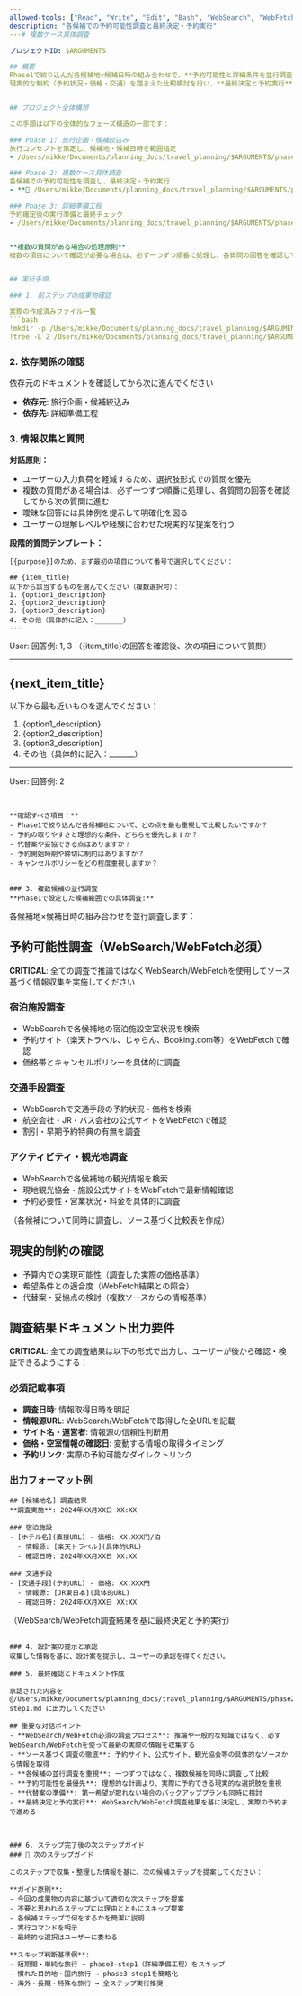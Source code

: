 ```yaml
---
allowed-tools: ["Read", "Write", "Edit", "Bash", "WebSearch", "WebFetch"]
description: "各候補での予約可能性調査と最終決定・予約実行"
---# 複数ケース具体調査

プロジェクトID: $ARGUMENTS

## 概要
Phase1で絞り込んだ各候補地×候補日時の組み合わせで、**予約可能性と詳細条件を並行調査**します。
現実的な制約（予約状況・価格・交通）を踏まえた比較検討を行い、**最終決定と予約実行**まで進めます。


## プロジェクト全体構想

この手順は以下の全体的なフェーズ構造の一部です：

### Phase 1: 旅行企画・候補絞込み
旅行コンセプトを策定し、候補地・候補日時を範囲指定
- /Users/mikke/Documents/planning_docs/travel_planning/$ARGUMENTS/phase1-step1.md # 旅行企画・候補絞込み

### Phase 2: 複数ケース具体調査
各候補での予約可能性を調査し、最終決定・予約実行
- **🎯 /Users/mikke/Documents/planning_docs/travel_planning/$ARGUMENTS/phase2-step1.md** # 複数ケース具体調査 ← **現在のステップ**

### Phase 3: 詳細準備工程
予約確定後の実行準備と最終チェック
- /Users/mikke/Documents/planning_docs/travel_planning/$ARGUMENTS/phase3-step1.md # 詳細準備工程


**複数の質問がある場合の処理原則**：
複数の項目について確認が必要な場合は、必ず一つずつ順番に処理し、各質問の回答を確認してから次の質問に進む。一度に全ての質問を提示することは避け、段階的なアプローチを取る。


## 実行手順

### 1. 前ステップの成果物確認

実際の作成済みファイル一覧
```bash
!mkdir -p /Users/mikke/Documents/planning_docs/travel_planning/$ARGUMENTS
!tree -L 2 /Users/mikke/Documents/planning_docs/travel_planning/$ARGUMENTS | ls -l /Users/mikke/Documents/planning_docs/travel_planning/$ARGUMENTS
```

### 2. 依存関係の確認

依存元のドキュメントを確認してから次に進んでください


- **依存元**: 旅行企画・候補絞込み
- **依存先**: 詳細準備工程
### 3. 情報収集と質問

**対話原則：**
- ユーザーの入力負荷を軽減するため、選択肢形式での質問を優先
- 複数の質問がある場合は、必ず一つずつ順番に処理し、各質問の回答を確認してから次の質問に進む
- 曖昧な回答には具体例を提示して明確化を図る
- ユーザーの理解レベルや経験に合わせた現実的な提案を行う

**段階的質問テンプレート：**
```
[{purpose}]のため、まず最初の項目について番号で選択してください：

## {item_title}
以下から該当するものを選んでください（複数選択可）：
1. {option1_description}
2. {option2_description}
3. {option3_description}
4. その他（具体的に記入：_______）
---
```

User: 回答例: 1, 3
（{item_title}の回答を確認後、次の項目について質問）

---

## {next_item_title}
以下から最も近いものを選んでください：
1. {option1_description}
2. {option2_description}
3. {option3_description}
4. その他（具体的に記入：_______）

---
User: 回答例: 2
```


**確認すべき項目：**
- Phase1で絞り込んだ各候補地について、どの点を最も重視して比較したいですか？
- 予約の取りやすさと理想的な条件、どちらを優先しますか？
- 代替案や妥協できる点はありますか？
- 予約開始時期や締切に制約はありますか？
- キャンセルポリシーをどの程度重視しますか？


### 3. 複数候補の並行調査
**Phase1で設定した候補範囲での具体調査:**
```
各候補地×候補日時の組み合わせを並行調査します：

## 予約可能性調査（WebSearch/WebFetch必須）
**CRITICAL**: 全ての調査で推論ではなくWebSearch/WebFetchを使用してソース基づく情報収集を実施してください

### 宿泊施設調査
- WebSearchで各候補地の宿泊施設空室状況を検索
- 予約サイト（楽天トラベル、じゃらん、Booking.com等）をWebFetchで確認
- 価格帯とキャンセルポリシーを具体的に調査

### 交通手段調査  
- WebSearchで交通手段の予約状況・価格を検索
- 航空会社・JR・バス会社の公式サイトをWebFetchで確認
- 割引・早期予約特典の有無を調査

### アクティビティ・観光地調査
- WebSearchで各候補地の観光情報を検索
- 現地観光協会・施設公式サイトをWebFetchで最新情報確認
- 予約必要性・営業状況・料金を具体的に調査

（各候補について同時に調査し、ソース基づく比較表を作成）

## 現実的制約の確認
- 予算内での実現可能性（調査した実際の価格基準）
- 希望条件との適合度（WebFetch結果との照合）
- 代替案・妥協点の検討（複数ソースからの情報基準）

## 調査結果ドキュメント出力要件
**CRITICAL**: 全ての調査結果は以下の形式で出力し、ユーザーが後から確認・検証できるようにする：

### 必須記載事項
- **調査日時**: 情報取得日時を明記
- **情報源URL**: WebSearch/WebFetchで取得した全URLを記載
- **サイト名・運営者**: 情報源の信頼性判断用
- **価格・空室情報の確認日**: 変動する情報の取得タイミング
- **予約リンク**: 実際の予約可能なダイレクトリンク

### 出力フォーマット例
```
## [候補地名] 調査結果
**調査実施**: 2024年XX月XX日 XX:XX

### 宿泊施設
- [ホテル名](直接URL) - 価格: XX,XXX円/泊
  - 情報源: [楽天トラベル](具体的URL)
  - 確認日時: 2024年XX月XX日 XX:XX

### 交通手段  
- [交通手段](予約URL) - 価格: XX,XXX円
  - 情報源: [JR東日本](具体的URL)
  - 確認日時: 2024年XX月XX日 XX:XX
```

（WebSearch/WebFetch調査結果を基に最終決定と予約実行）
```

### 4. 設計案の提示と承認
収集した情報を基に、設計案を提示し、ユーザーの承認を得てください。

### 5. 最終確認とドキュメント作成

承認された内容を @/Users/mikke/Documents/planning_docs/travel_planning/$ARGUMENTS/phase2-step1.md に出力してください

## 重要な対話ポイント
- **WebSearch/WebFetch必須の調査プロセス**: 推論や一般的な知識ではなく、必ずWebSearch/WebFetchを使って最新の実際の情報を収集する
- **ソース基づく調査の徹底**: 予約サイト、公式サイト、観光協会等の具体的なソースから情報を取得
- **各候補の並行調査を重視**: 一つずつではなく、複数候補を同時に調査して比較
- **予約可能性を最優先**: 理想的な計画より、実際に予約できる現実的な選択肢を重視
- **代替案の準備**: 第一希望が取れない場合のバックアッププランも同時に検討
- **最終決定と予約実行**: WebSearch/WebFetch調査結果を基に決定し、実際の予約まで進める



### 6. ステップ完了後の次ステップガイド
### 🚀 次のステップガイド

このステップで収集・整理した情報を基に、次の候補ステップを提案してください：

**ガイド原則**:
- 今回の成果物の内容に基づいて適切な次ステップを提案
- 不要と思われるステップには理由とともにスキップ提案
- 各候補ステップで何をするかを簡潔に説明
- 実行コマンドを明示
- 最終的な選択はユーザーに委ねる

**スキップ判断基準例**:
- 短期間・単純な旅行 → phase3-step1（詳細準備工程）をスキップ
- 慣れた目的地・国内旅行 → phase3-step1を簡略化
- 海外・長期・特殊な旅行 → 全ステップ実行推奨

